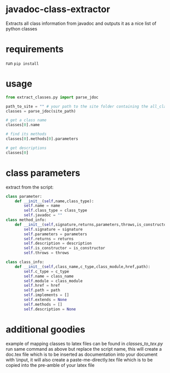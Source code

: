 # javadoc-class-extractor
Extracts all class information from javadoc and outputs it as a nice list of python classes


# requirements
run `pip install`

# usage

```python
from extract_classes.py import parse_jdoc

path_to_site = "" # your path to the site folder containing the all_classes.html file
classes = parse_jdoc(site_path)

# get a class name 
classes[0].name

# find its methods 
classes[0].methods[0].parameters

# get descriptions
classes[0]
```


# class parameters
extract from the script:
```python
class parameter:
    def __init__(self,name,class_type):
        self.name = name
        self.class_type = class_type
        self.javadoc = ""
class method_info:
    def __init__(self,signature,returns,parameters,throws,is_constructor,description):
        self.signature = signature
        self.parameters = parameters
        self.returns = returns
        self.description = description
        self.is_constructor = is_constructor
        self.throws = throws

class class_info:
    def __init__(self,class_name,c_type,class_module,href,path):
        self.c_type = c_type
        self.name = class_name 
        self.module = class_module
        self.href = href
        self.path = path
        self.implements = []
        self.extends = None
        self.methods = []
        self.description = None 
```

# additional goodies
example of mapping classes to latex files can be found in *classes_to_tex.py*
run same command as above but replace the script name, this will create a doc.tex file which is to be inserted as documentation into your document with \input,
it will also create a paste-me-directly.tex file which is to be copied into the pre-amble of your latex file
